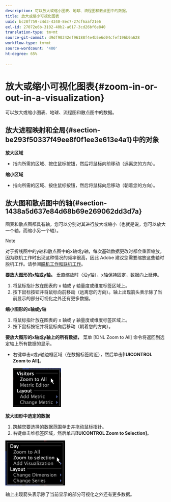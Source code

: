 ```yaml
---
description: 可以放大或缩小图表、地球、流程图和散点图中的数据。
title: 放大或缩小可视化图表
uuid: bc28f759-c4d3-4340-8ec7-27cf6aaf21e6
exl-id: 27072e6b-3102-40b2-a617-3cd26bf6e840
translation-type: tm+mt
source-git-commit: d9df90242ef96188f4e4b5e6d04cfef196b0a628
workflow-type: tm+mt
source-wordcount: '400'
ht-degree: 65%

---
```


# 放大或缩小可视化图表{#zoom-in-or-out-in-a-visualization}

可以放大或缩小图表、地球、流程图和散点图中的数据。

## 放大进程映射和全局{#section-be293f50337f49ee8f0f1ee3e613e4a1}中的对象

**放大区域**

* 指向所需的区域、按住鼠标按钮，然后将鼠标向前移动（远离您的方向）。

**缩小区域**

* 指向所需的区域、按住鼠标按钮，然后将鼠标向后移动（朝着您的方向）。

## 放大图和散点图中的轴{#section-1438a5d637e84d68b69e269062dd3d7a}

图表和散点图都具有轴，您可以分别对其进行放大或缩小（也就是说，您可以放大一个轴，而缩小另一个轴）。

>[!NOTE]
>
>对于折线图中的y轴和散点图中的x轴或y轴，每次基础数据更改时都会重置缩放。 因为联机工作时出现这种情况的频率很高，因此 Adobe 建议您需要缩放这些轴时脱机工作。请参阅[脱机工作和联机工作](../../../home/c-get-started/c-off-on.md#concept-cef8758ede044b18b3558376c5eb9f54)。

**要放大图形的x轴或y轴。** 垂直缩放时（沿y轴），x轴保持固定，数据向上延伸。

1. 将鼠标指针放在图表的 x 轴或 y 轴量度或维度标签区域上。
1. 按下鼠标按钮并将鼠标向前移动（远离您的方向）。轴上出现箭头表示除了当前显示的部分可视化之外还有更多数据。

**缩小图形的x轴或y轴**

1. 将鼠标指针放在图表的 x 轴或 y 轴量度或维度标签区域上。
1. 按下鼠标按钮并将鼠标向后移动（朝着您的方向）。

**要放大图形的x轴或y轴上的所有数据，** 菜单 [!DNL Zoom to All] 命令将返回到选定轴上所有数据的显示。

* 右键单击x或y轴边框区域（在数据标签附近），然后单击&#x200B;**[!UICONTROL Zoom to All]**。

   ![](assets/vis_ZoomToAll.png)

**放大图形中选定的数据**

1. 跨越您要选择的数据范围单击并拖动鼠标指针。
1. 右键单击维标签区域，然后单击&#x200B;**[!UICONTROL Zoom to Selection]**。

![](assets/vis_ZoomToSelection.png)

轴上出现箭头表示除了当前显示的部分可视化之外还有更多数据。
